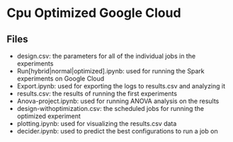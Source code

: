 # Cpu Optimized Google Cloud

## Files

- design.csv: the parameters for all of the individual jobs in the experiments
- Run[hybrid|normal|optimized].ipynb: used for running the Spark experiments on Google Cloud
- Export.ipynb: used for exporting the logs to results.csv and analyzing it
- results.csv: the results of running the first experiments
- Anova-project.ipynb: used for running ANOVA analysis on the results
- design-withoptimization.csv: the scheduled jobs for running the optimized experiment
- plotting.ipynb: used for visualizing the results.csv data
- decider.ipynb: used to predict the best configurations to run a job on 
